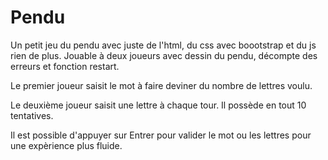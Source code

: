 # Pendu
Un petit jeu du pendu avec juste de l'html, du css avec boootstrap et du js rien de plus.
Jouable à deux joueurs avec dessin du pendu, décompte des erreurs et fonction restart.

Le premier joueur saisit le mot à faire deviner du nombre de lettres voulu. 

Le deuxième joueur saisit une lettre à chaque tour. Il possède en tout 10 tentatives. 

Il est possible d'appuyer sur Entrer pour valider le mot ou les lettres pour une expèrience plus fluide. 
